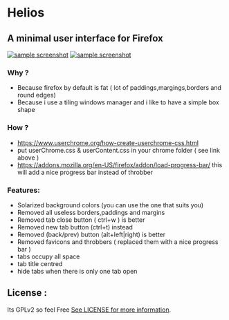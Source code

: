# Helios
## A minimal user interface for Firefox

[![sample screenshot](https://raw.githubusercontent.com/toufikbelouadah/Helios/master/screenshot1.png)](https://raw.githubusercontent.com/toufikbelouadah/Helios/master/screenshot1.png)
[![sample screenshot](https://raw.githubusercontent.com/toufikbelouadah/Helios/master/screenshot.png)](https://raw.githubusercontent.com/toufikbelouadah/Helios/master/screenshot.png)

### Why ?
* Because firefox by default is fat ( lot of paddings,margings,borders and round edges)
* Because i use a tiling windows manager and i like to have a simple box shape

### How ?
* https://www.userchrome.org/how-create-userchrome-css.html
* put userChrome.css & userContent.css in your chrome folder ( see link above )
* https://addons.mozilla.org/en-US/firefox/addon/load-progress-bar/ this will add a nice progress bar instead of throbber

### Features:
* Solarized background colors (you can use the one that suits you)
* Removed all useless borders,paddings and margins
* Removed tab close button ( ctrl+w ) is better
* Removed new tab button (ctrl+t) instead
* Removed (back/prev) button (alt+left|right) is better
* Removed favicons and throbbers ( replaced them with a nice progress bar )
* tabs occupy all space 
* tab title centred
* hide tabs when there is only one tab open 

## License :
Its GPLv2 so feel Free [See LICENSE for more information](https://github.com/toufikbelouadah/Helios/blob/master/LICENSE).
